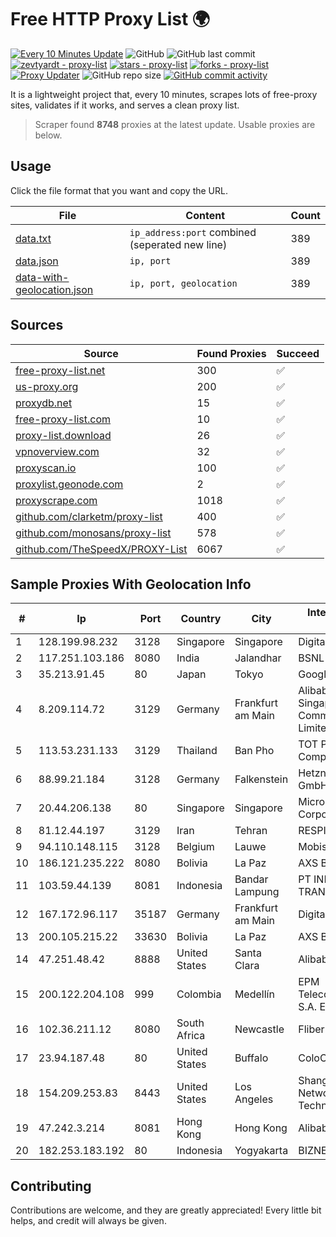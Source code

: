 
# Free HTTP Proxy List 🌍

[![Every 10 Minutes Update](https://github.com/mertguvencli/http-proxy-list/actions/workflows/main.yml/badge.svg?branch=main)](https://github.com/mertguvencli/http-proxy-list/actions/workflows/main.yml)
![GitHub](https://img.shields.io/github/license/mertguvencli/http-proxy-list)
![GitHub last commit](https://img.shields.io/github/last-commit/mertguvencli/http-proxy-list)
[![zevtyardt - proxy-list](https://img.shields.io/static/v1?label=zevtyardt&message=proxy-list&color=blue&logo=github)](https://github.com/zevtyardt/proxy-list "Go to GitHub repo")
[![stars - proxy-list](https://img.shields.io/github/stars/zevtyardt/proxy-list?style=social)](https://github.com/zevtyardt/proxy-list)
[![forks - proxy-list](https://img.shields.io/github/forks/zevtyardt/proxy-list?style=social)](https://github.com/zevtyardt/proxy-list)
[![Proxy Updater](https://github.com/zevtyardt/proxy-list/workflows/Proxy%20Updater/badge.svg)](https://github.com/zevtyardt/proxy-list/actions?query=workflow:"Proxy+Updater")
![GitHub repo size](https://img.shields.io/github/repo-size/zevtyardt/proxy-list)
[![GitHub commit activity](https://img.shields.io/github/commit-activity/m/zevtyardt/proxy-list?logo=commits)](https://github.com/zevtyardt/proxy-list/commits/main)

It is a lightweight project that, every 10 minutes, scrapes lots of free-proxy sites, validates if it works, and serves a clean proxy list.

> Scraper found **8748** proxies at the latest update. Usable proxies are below.

## Usage

Click the file format that you want and copy the URL.

|File|Content|Count|
|----|-------|-----|
|[data.txt](https://raw.githubusercontent.com/mertguvencli/http-proxy-list/main/proxy-list/data.txt)|`ip_address:port` combined (seperated new line)|389|
|[data.json](https://raw.githubusercontent.com/mertguvencli/http-proxy-list/main/proxy-list/data.json)|`ip, port`|389|
|[data-with-geolocation.json](https://raw.githubusercontent.com/mertguvencli/http-proxy-list/main/proxy-list/data-with-geolocation.json)|`ip, port, geolocation`|389|

## Sources

|Source|Found Proxies|Succeed|
|------|-------------|-------|
|[free-proxy-list.net](https://free-proxy-list.net)|300|✅|
|[us-proxy.org](https://www.us-proxy.org)|200|✅|
|[proxydb.net](http://proxydb.net)|15|✅|
|[free-proxy-list.com](https://free-proxy-list.com/?page=&port=&type%5B%5D=http&type%5B%5D=https&up_time=0&search=Search)|10|✅|
|[proxy-list.download](https://www.proxy-list.download/HTTP)|26|✅|
|[vpnoverview.com](https://vpnoverview.com/privacy/anonymous-browsing/free-proxy-servers)|32|✅|
|[proxyscan.io](https://www.proxyscan.io)|100|✅|
|[proxylist.geonode.com](https://proxylist.geonode.com/api/proxy-list?limit=300&page=1&sort_by=lastChecked&sort_type=desc&protocols=http,https)|2|✅|
|[proxyscrape.com](https://api.proxyscrape.com/v2/?request=displayproxies&protocol=http&timeout=10000&country=all&ssl=all&anonymity=all)|1018|✅|
|[github.com/clarketm/proxy-list](https://raw.githubusercontent.com/clarketm/proxy-list/master/proxy-list-raw.txt)|400|✅|
|[github.com/monosans/proxy-list](https://raw.githubusercontent.com/monosans/proxy-list/main/proxies/http.txt)|578|✅|
|[github.com/TheSpeedX/PROXY-List](https://raw.githubusercontent.com/TheSpeedX/PROXY-List/master/http.txt)|6067|✅|


## Sample Proxies With Geolocation Info

|#|Ip|Port|Country|City|Internet Service Provider|
|-|--|----|-------|----|-------------------------|
|1|128.199.98.232|3128|Singapore|Singapore|DigitalOcean, LLC|
|2|117.251.103.186|8080|India|Jalandhar|BSNL Internet|
|3|35.213.91.45|80|Japan|Tokyo|Google LLC|
|4|8.209.114.72|3129|Germany|Frankfurt am Main|Alibaba.com Singapore E-Commerce Private Limited|
|5|113.53.231.133|3129|Thailand|Ban Pho|TOT Public Company Limited|
|6|88.99.21.184|3128|Germany|Falkenstein|Hetzner Online GmbH|
|7|20.44.206.138|80|Singapore|Singapore|Microsoft Corporation|
|8|81.12.44.197|3129|Iran|Tehran|RESPINA Networks|
|9|94.110.148.115|3128|Belgium|Lauwe|Mobistar Cable|
|10|186.121.235.222|8080|Bolivia|La Paz|AXS Bolivia S. A.|
|11|103.59.44.139|8081|Indonesia|Bandar Lampung|PT INDONESIA TRANS NETWORK|
|12|167.172.96.117|35187|Germany|Frankfurt am Main|DigitalOcean, LLC|
|13|200.105.215.22|33630|Bolivia|La Paz|AXS Bolivia S. A.|
|14|47.251.48.42|8888|United States|Santa Clara|Alibaba.com LLC|
|15|200.122.204.108|999|Colombia|Medellín|EPM Telecomunicaciones S.A. E.S.P|
|16|102.36.211.12|8080|South Africa|Newcastle|Fliber|
|17|23.94.187.48|80|United States|Buffalo|ColoCrossing|
|18|154.209.253.83|8443|United States|Los Angeles|Shanghai Ruisu Network Technology|
|19|47.242.3.214|8081|Hong Kong|Hong Kong|Alibaba.com LLC|
|20|182.253.183.192|80|Indonesia|Yogyakarta|BIZNET|



## Contributing

Contributions are welcome, and they are greatly appreciated! Every
little bit helps, and credit will always be given.

